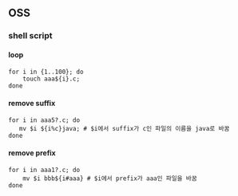 ## OSS
### shell script
#### loop
```
for i in {1..100}; do
    touch aaa${i}.c;
done
```

#### remove suffix
```
for i in aaa5?.c; do
   mv $i ${i%c}java; # $i에서 suffix가 c인 파일의 이름을 java로 바꿈
done

```
#### remove prefix
```
for i in aaa1?.c; do
    mv $i bbb${i#aaa} # $i에서 prefix가 aaa인 파일을 바꿈
done
```